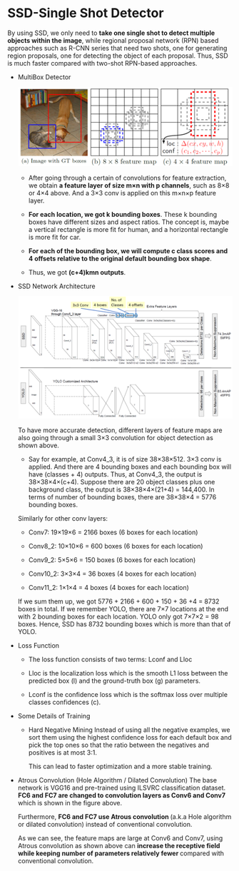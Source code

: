﻿# SSD-Single Shot Detector
By using SSD, we only need to <b>take one single shot to detect multiple objects within the image</b>, while regional proposal network (RPN) based approaches such as R-CNN series that need two shots, one for generating region proposals, one for detecting the object of each proposal. Thus, SSD is much faster compared with two-shot RPN-based approaches.
  * MultiBox Detector
    <p align="center">
       <img src="ssd_multiple_bounding_boxes_for_localization_and_confidence.png" width="600px" title="SSD: Multiple Bounding Boxes for Localization (loc) and Confidence (conf)">
    </p>
                                                                                                  
    * After going through a certain of convolutions for feature extraction, we obtain <b>a feature layer of size m×n with p channels</b>, such as 8×8 or 4×4 above. And a 3×3 conv is applied on this m×n×p feature layer.
    
    * <b>For each location, we got k bounding boxes</b>. These k bounding boxes have different sizes and aspect ratios. The concept is, maybe a vertical rectangle is more fit for human, and a horizontal rectangle is more fit for car.
    
    * <b>For each of the bounding box, we will compute c class scores and 4 offsets relative to the original default bounding box shape</b>.
    
    * Thus, we got <b>(c+4)kmn outputs</b>.
    
  * SSD Network Architecture
     <p align="center">
        <img src="SSD_vs_YOLO.png" width="800px" title="SSD (Top) vs YOLO (Bottom)">
     </p>
    
    To have more accurate detection, different layers of feature maps are also going through a small 3×3 convolution for object detection as shown above.
    * Say for example, at Conv4_3, it is of size 38×38×512. 3×3 conv is applied. And there are 4 bounding boxes and each bounding box will have (classes + 4) outputs. Thus, at Conv4_3, the output is 38×38×4×(c+4). Suppose there are 20 object classes plus one background class, the output is 38×38×4×(21+4) = 144,400. In terms of number of bounding boxes, there are 38×38×4 = 5776 bounding boxes.
    
    Similarly for other conv layers:
   
    * Conv7: 19×19×6 = 2166 boxes (6 boxes for each location)
    
    * Conv8_2: 10×10×6 = 600 boxes (6 boxes for each location)
    
    * Conv9_2: 5×5×6 = 150 boxes (6 boxes for each location)
    
    * Conv10_2: 3×3×4 = 36 boxes (4 boxes for each location)
    
    * Conv11_2: 1×1×4 = 4 boxes (4 boxes for each location)
    
    If we sum them up, we got 5776 + 2166 + 600 + 150 + 36 +4 = 8732 boxes in total. If we remember YOLO, there are 7×7 locations at the end with 2 bounding boxes for each location. YOLO only got 7×7×2 = 98 boxes. Hence, SSD has 8732 bounding boxes which is more than that of YOLO.

  * Loss Function
    * The loss function consists of two terms: Lconf and Lloc
    
    * Lloc is the localization loss which is the smooth L1 loss between the predicted box (l) and the ground-truth box (g) parameters.
    
    * Lconf is the confidence loss which is the softmax loss over multiple classes confidences (c).
  
  * Some Details of Training
    * Hard Negative Mining
      Instead of using all the negative examples, we sort them using the highest confidence loss for each default box and pick the top ones so that the ratio between the negatives and positives is at most 3:1.
      
      This can lead to faster optimization and a more stable training.
      
   * Atrous Convolution (Hole Algorithm / Dilated Convolution)
     The base network is VGG16 and pre-trained using ILSVRC classification dataset. <b>FC6 and FC7 are changed to convolution layers as Conv6 and Conv7 </b>which is shown in the figure above.
     
     Furthermore, <b>FC6 and FC7 use Atrous convolution </b>(a.k.a Hole algorithm or dilated convolution) instead of conventional convolution. 

     As we can see, the feature maps are large at Conv6 and Conv7, using Atrous convolution as shown above can <b>increase the receptive field while keeping number of parameters relatively fewer </b>compared with conventional convolution. 
  
